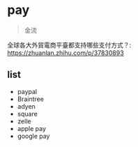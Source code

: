 # pay

> 金流

全球各大外貿電商平臺都支持哪些支付方式？: https://zhuanlan.zhihu.com/p/37830893

## list

- paypal
- Braintree
- adyen
- square
- zelle
- apple pay
- google pay
